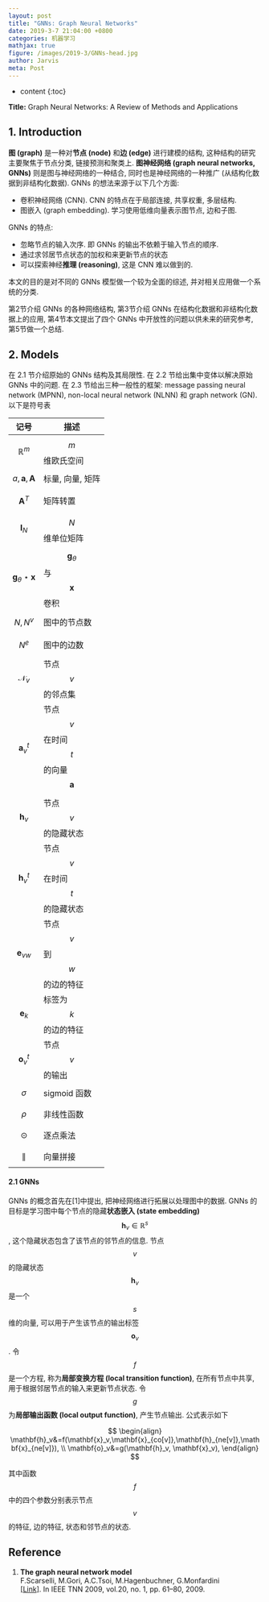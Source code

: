 ```yaml
---
layout: post
title: "GNNs: Graph Neural Networks"
date: 2019-3-7 21:04:00 +0800
categories: 机器学习
mathjax: true
figure: /images/2019-3/GNNs-head.jpg
author: Jarvis
meta: Post
---
```


* content
{:toc}




**Title:** Graph Neural Networks: A Review of Methods and Applications

## 1. Introduction

**图 (graph)** 是一种对**节点 (node)** 和**边 (edge)** 进行建模的结构, 这种结构的研究主要聚焦于节点分类, 链接预测和聚类上. **图神经网络 (graph neural networks, GNNs)** 则是图与神经网络的一种结合, 同时也是神经网络的一种推广 (从结构化数据到非结构化数据). GNNs 的想法来源于以下几个方面:

- 卷积神经网络 (CNN). CNN 的特点在于局部连接, 共享权重, 多层结构. 
- 图嵌入 (graph embedding). 学习使用低维向量表示图节点, 边和子图.

GNNs 的特点: 

* 忽略节点的输入次序. 即 GNNs 的输出不依赖于输入节点的顺序.
* 通过求邻居节点状态的加权和来更新节点的状态
* 可以探索神经**推理 (reasoning)**, 这是 CNN 难以做到的.

本文的目的是对不同的 GNNs 模型做一个较为全面的综述, 并对相关应用做一个系统的分类. 

第2节介绍 GNNs 的各种网络结构, 第3节介绍 GNNs 在结构化数据和非结构化数据上的应用, 第4节本文提出了四个 GNNs 中开放性的问题以供未来的研究参考, 第5节做一个总结.

## 2. Models

在 2.1 节介绍原始的 GNNs 结构及其局限性. 在 2.2 节给出集中变体以解决原始 GNNs 中的问题. 在 2.3 节给出三种一般性的框架: message passing neural network (MPNN), non-local neural network (NLNN) 和 graph network (GN). 以下是符号表

| 记号                   | 描述                             |
| ---------------------- | -------------------------------- |
| $$ \mathbb{R}^m $$         | $$ m $$ 维欧氏空间                   |
| $$ a, \mathbf{a}, \mathbf{A} $$          | 标量, 向量, 矩阵                 |
| $$ \mathbf{A}^T $$                | 矩阵转置                         |
| $$ \mathbf{I}_N $$                | $$ N $$ 维单位矩阵                   |
| $$ \mathbf{g}_{\theta}\star\mathbf{x} $$ | $$ \mathbf{g}_{\theta} $$ 与 $$ \mathbf{x} $$ 卷积     |
| $$ N, N^v $$               | 图中的节点数                     |
| $$ N^e $$                  | 图中的边数                       |
| $$ \mathcal{N}_v $$        | 节点 $$ v $$ 的邻点集                |
| $$ \mathbf{a}_v^t $$              | 节点 $$ v $$ 在时间 $$ t $$ 的向量 $$ \mathbf{a} $$ |
| $$ \mathbf{h}_v $$                | 节点 $$ v $$ 的隐藏状态              |
| $$ \mathbf{h}_v^t $$              | 节点 $$ v $$ 在时间 $$ t $$ 的隐藏状态   |
| $$ \mathbf{e}_{vw} $$             | 节点 $$ v $$ 到 $$ w $$ 的边的特征       |
| $$ \mathbf{e}_k $$                | 标签为 $$ k $$ 的边的特征            |
| $$ \mathbf{o}_v^t $$              | 节点 $$ v $$ 的输出                  |
| $$ \sigma $$               | sigmoid 函数                     |
| $$ \rho $$                 | 非线性函数                       |
| $$ \odot $$                | 逐点乘法                         |
| $$ \parallel $$            | 向量拼接                         |

#### 2.1 GNNs

GNNs 的概念首先在[1]中提出, 把神经网络进行拓展以处理图中的数据. GNNs 的目标是学习图中每个节点的隐藏**状态嵌入 (state embedding)** $$ \mathbf{h}_v\in\mathbb{R}^s  $$ ,  这个隐藏状态包含了该节点的邻节点的信息. 节点 $$ v $$ 的隐藏状态 $$ \mathbf{h}_v $$ 是一个 $$ s $$ 维的向量, 可以用于产生该节点的输出标签 $$ \mathbf{o}_v $$. 令 $$ f $$ 是一个方程, 称为**局部变换方程 (local transition function)**, 在所有节点中共享, 用于根据邻居节点的输入来更新节点状态. 令 $$ g $$ 为**局部输出函数 (local output function)**, 产生节点输出. 公式表示如下

$$
\begin{align}
\mathbf{h}_v&=f(\mathbf{x}_v,\mathbf{x}_{co[v]},\mathbf{h}_{ne[v]},\mathbf{x}_{ne[v]}), \\
\mathbf{o}_v&=g(\mathbf{h}_v, \mathbf{x}_v),
\end{align}
$$

其中函数 $$ f $$ 中的四个参数分别表示节点 $$ v $$ 的特征, 边的特征, 状态和邻节点的状态. 



## Reference

1. **The graph neural network model**<br />
   F.Scarselli, M.Gori, A.C.Tsoi, M.Hagenbuchner, G.Monfardini<br />
   [[Link]](https://ieeexplore.ieee.org/abstract/document/4700287/). In IEEE TNN 2009, vol.20, no. 1, pp. 61–80, 2009.

